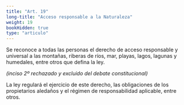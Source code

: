 ```yaml
---
title: "Art. 19"
long-title: "Acceso responsable a la Naturaleza"
weight: 19
bookHidden: true
type: "articulo"
---
```

Se reconoce a todas las personas el derecho de acceso responsable y universal a las montañas, riberas de ríos, mar, playas, lagos, lagunas y humedales, entre otros que defina la ley.

*(inciso 2º rechazado y excluido del debate constitucional)*

La ley regulará el ejercicio de este derecho, las obligaciones de los propietarios aledaños y el régimen de responsabilidad aplicable, entre otros.
